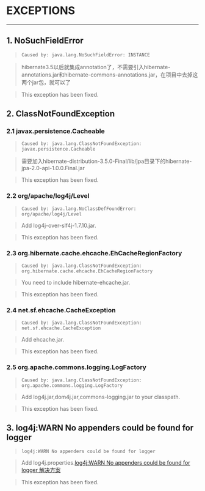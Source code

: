 # EXCEPTIONS

------

## 1. NoSuchFieldError

> `Caused by: java.lang.NoSuchFieldError: INSTANCE`

> hibernate3.5以后就集成annotation了，不需要引入hibernate-annotations.jar和hibernate-commons-annotations.jar，在项目中去掉这两个jar包，就可以了

> This exception has been fixed.

## 2. ClassNotFoundException

### 2.1 javax.persistence.Cacheable

> `Caused by: java.lang.ClassNotFoundException: javax.persistence.Cacheable`

> 需要加入hibernate-distribution-3.5.0-Final/lib/jpa目录下的hibernate-jpa-2.0-api-1.0.0.Final.jar

> This exception has been fixed.

### 2.2 org/apache/log4j/Level

> `Caused by: java.lang.NoClassDefFoundError: org/apache/log4j/Level`

> Add log4j-over-slf4j-1.7.10.jar.

> This exception has been fixed.

### 2.3 org.hibernate.cache.ehcache.EhCacheRegionFactory

> `Caused by: java.lang.ClassNotFoundException: org.hibernate.cache.ehcache.EhCacheRegionFactory`

> You need to include hibernate-ehcache.jar.

> This exception has been fixed.

### 2.4 net.sf.ehcache.CacheException

> `Caused by: java.lang.ClassNotFoundException: net.sf.ehcache.CacheException`

> Add ehcache.jar.

> This exception has been fixed.

### 2.5 org.apache.commons.logging.LogFactory

> `Caused by: java.lang.ClassNotFoundException: org.apache.commons.logging.LogFactory`

> Add log4j.jar,dom4j.jar,commons-logging.jar to your classpath.

> This exception has been fixed.

## 3. log4j:WARN No appenders could be found for logger

> `log4j:WARN No appenders could be found for logger`

> Add log4j.properties.[log4j:WARN No appenders could be found for logger 解决方案](http://javapub.iteye.com/blog/866664)

> This exception has been fixed.
 